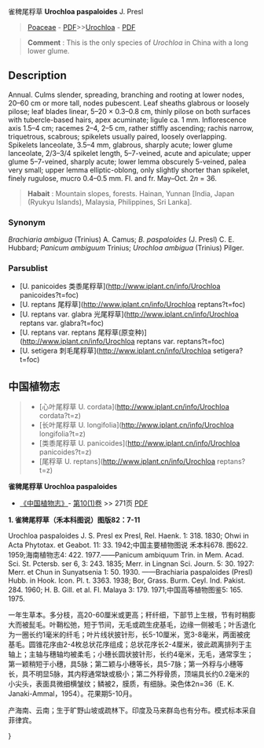 雀稗尾稃草 **Urochloa paspaloides** J. Presl

> [Poaceae](http://www.iplant.cn/info/Poaceae?t=foc) - [PDF](http://www.iplant.cn/foc/pdf/Poaceae.pdf)>>[Urochloa](http://www.iplant.cn/info/Urochloa?t=foc) - [PDF](http://www.iplant.cn/foc/pdf/Urochloa.pdf)

> **Comment** : 
> This is the only species of *Urochloa* in China with a long lower glume.

## Description

Annual. Culms slender, spreading, branching and rooting at lower nodes, 20–60 cm or more tall, nodes pubescent. Leaf sheaths glabrous or loosely pilose; leaf blades linear, 5–20 × 0.3–0.8 cm, thinly pilose on both surfaces with tubercle-based hairs, apex acuminate; ligule ca. 1 mm. Inflorescence axis 1.5–4 cm; racemes 2–4, 2–5 cm, rather stiffly ascending; rachis narrow, triquetrous, scabrous; spikelets usually paired, loosely overlapping. Spikelets lanceolate, 3.5–4 mm, glabrous, sharply acute; lower glume lanceolate, 2/3–3/4 spikelet length, 5–7-veined, acute and apiculate; upper glume 5–7-veined, sharply acute; lower lemma obscurely 5-veined, palea very small; upper lemma elliptic-oblong, only slightly shorter than spikelet, finely rugulose, mucro 0.4–0.5 mm. Fl. and fr. May–Oct. 2*n* = 36.

> **Habait** : 
> Mountain slopes, forests. Hainan, Yunnan [India, Japan (Ryukyu Islands), Malaysia, Philippines, Sri Lanka].

### Synonym
*Brachiaria ambigua* (Trinius) A. Camus; *B. paspaloides* (J. Presl) C. E. Hubbard; *Panicum ambiguum* Trinius; *Urochloa ambigua* (Trinius) Pilger.

### Parsublist

* [U.  panicoides  类黍尾稃草](http://www.iplant.cn/info/Urochloa panicoides?t=foc)
* [U.  reptans  尾稃草](http://www.iplant.cn/info/Urochloa reptans?t=foc)
* [U.  reptans var. glabra  光尾稃草](http://www.iplant.cn/info/Urochloa reptans var. glabra?t=foc)
* [U.  reptans var. reptans  尾稃草(原变种)](http://www.iplant.cn/info/Urochloa reptans var. reptans?t=foc)
* [U.  setigera  刺毛尾稃草](http://www.iplant.cn/info/Urochloa setigera?t=foc)

## 中国植物志

> * [心叶尾稃草  U.  cordata](http://www.iplant.cn/info/Urochloa cordata?t=z)
> * [长叶尾稃草  U.  longifolia](http://www.iplant.cn/info/Urochloa longifolia?t=z)
> * [类黍尾稃草  U.  panicoides](http://www.iplant.cn/info/Urochloa panicoides?t=z)
> * [尾稃草  U.  reptans](http://www.iplant.cn/info/Urochloa reptans?t=z)

**雀稗尾稃草 Urochloa paspaloides**

* [《中国植物志》](http://www.iplant.cn/frps)- [第10(1)卷](http://www.iplant.cn/frps/vol/10(1)) >> 271页 [PDF](http://www.iplant.cn/frps/pdf/10(1)/271.pdf)

**1. 雀稗尾稃草（禾本科图说）图版82：7-11**

Urochloa paspaloides J. S. Presl ex Presl, Rel. Haenk. 1: 318. 1830; Ohwi in Acta Phytotax. et Geabot. 11: 33. 1942;中国主要植物图说 禾本科678. 图622. 1959;海南植物志4: 422. 1977.——Panicum ambiquum Trin. in Mem. Acad. Sci. St. Pctersb. ser 6, 3: 243. 1835; Merr. in Lingnan Sci. Journ. 5: 30. 1927: Merr. et Chun in Sunyatsenia 1: 50. 1930. ——Brachiaria paspaloides (Presl) Hubb. in Hook. Icon. Pl. t. 3363. 1938; Bor, Grass. Burm. Ceyl. Ind. Pakist. 284. 1960; H. B. Gill. et al. Fl. Malaya 3: 179. 1971;中国高等植物图鉴5: 165. 1975.

一年生草本。多分枝，高20-60厘米或更高；秆纤细，下部节上生根，节有时稍膨大而被髭毛。叶鞘松弛，短于节间，无毛或疏生疣基毛，边缘一侧被毛；叶舌退化为一圈长约1毫米的纤毛；叶片线状披针形，长5-10厘米，宽3-8毫米，两面被疣基毛。圆锥花序由2-4枚总状花序组成；总状花序长2-4厘米，彼此疏离排列于主轴上；主轴与穗轴均被柔毛；小穗长圆状披针形，长约4毫米，无毛，通常孪生；第一颖稍短于小穗，具5脉；第二颖与小穗等长，具5-7脉；第一外稃与小穗等长，具不明显5脉，其内稃通常缺或极小；第二外稃骨质，顶端具长约0.2毫米的小尖头，表面具微细横皱纹；鳞被2，膜质，有细脉。染色体2n=36（E. K. Janaki-Ammal，1954）。花果期5-10月。

产海南、云南；生于旷野山坡或疏林下。印度及马来群岛也有分布。模式标本采自菲律宾。

}